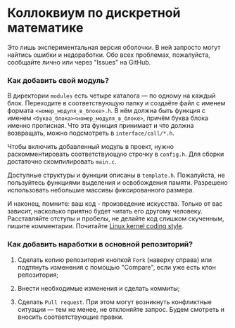 # Коллоквиум по дискретной математике

Это лишь экспериментальная версия оболочки. В ней запросто могут найтись ошибки и недоработки. Обо всех проблемах, пожалуйста, сообщайте лично или через "Issues" на GitHub.

### Как добавить свой модуль?

В директории `modules` есть четыре каталога — по одному на каждый блок. Переходите в соответствующую папку и создаёте файл с именем формата `<номер_модуля_в_блоке>.h`. В нём должна быть функция с именем `<буква_блока><номер_модуля_в_блоке>`, причём буква блока именно прописная. Что эта функция принимает и что должна возвращать, можно подсмотреть в `interface/call/*.h`.

Чтобы включить добавленный модуль в проект, нужно раскомментировать соответствующую строчку в `config.h`. Для сборки достаточно скомпилировать `main.c`.

Доступные структуры и функции описаны в `template.h`. Пожалуйста, не пользуйтесь функциями выделения и освобождения памяти. Разрешено использовать небольшие массивы фиксированного размера.

И наконец, помните: ваш код - произведение искусства. Только от вас зависит, насколько приятно будет читать его другому человеку. Расставляйте отступы и пробелы, не делайте код слишком скученным, пишите комментарии. Почитайте [Linux kernel coding style](https://www.kernel.org/doc/html/v4.10/process/coding-style.html).

### Как добавить наработки в основной репозиторий?

1. Сделать копию репозитория кнопкой `Fork` (наверху справа) или подтянуть изменения с помощью "Compare", если уже есть клон репозитория;

2. Внести необходимые изменения и сделать коммиты;

3. Сделать `Pull request`. При этом могут возникнуть конфликтные ситуации — тем не менее, не отклоняйте запрос. Будем смотреть и вносить соответствующие правки.

